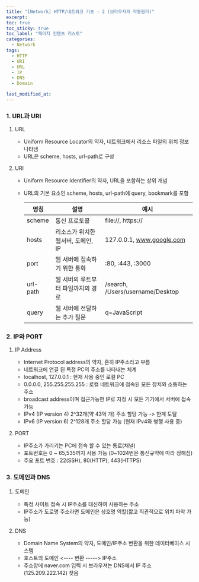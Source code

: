 ```yaml
---
title: "[Network] HTTP/네트워크 기초 - 2 (브라우저의 작동원리)"
excerpt:
toc: true
toc_sticky: true
toc_label: "페이지 컨텐츠 리스트"
categories:
  - Network
tags:
  - HTTP
  - URI
  - URL
  - IP
  - DNS
  - Domain

last_modified_at:
---
```


### **1. URL과 URI**

1. URL

   - Uniform Resource Locator의 약자, 네트워크에서 리소스 파일의 위치 정보 나타냄
   - URL은 scheme, hosts, url-path로 구성

2. URI

   - Uniform Resource Identifier의 약자, URL을 포함하는 상위 개념
   - URL의 기본 요소인 scheme, hosts, url-path에 query, bookmark를 포함

     | 명칭     | 설명                               | 예시                             |
     | -------- | ---------------------------------- | -------------------------------- |
     | scheme   | 통신 프로토콜                      | file://, https://                |
     | hosts    | 리소스가 위치한 웹서버, 도메인, IP | 127.0.0.1, www.google.com        |
     | port     | 웹 서버에 접속하기 위한 통화       | :80, :443, :3000                 |
     | url-path | 웹 서버의 루트부터 파일까지의 경로 | /search, /Users/username/Desktop |
     | query    | 웹 서버에 전달하는 추가 질문       | q=JavaScript                     |

### **2. IP와 PORT**

1. IP Address

   - Internet Protocol address의 약자, 흔히 IP주소라고 부름
   - 네트워크에 연결 된 특정 PC의 주소를 나타내는 체계
   - localhost, 127.0.0.1 : 현재 사용 중인 로컬 PC
   - 0.0.0.0, 255.255.255.255 : 로컬 네트워크에 접속된 모든 장치와 소통하는 주소
   - broadcast address이며 접근가능한 IP로 지정 시 모든 기기에서 서버에 접속 가능
   - IPv4 (IP version 4) 2^32개(약 43억 개) 주소 할당 가능 -> 한계 도달
   - IPv6 (IP version 6) 2^128개 주소 할당 가능 (현재 IPv4와 병행 사용 중)

2. PORT

   - IP주소가 가리키는 PC에 접속 할 수 있는 통로(채널)
   - 포트번호는 0 ~ 65,535까지 사용 가능 (0~1024번은 통신규약에 따라 정해짐)
   - 주요 포트 번호 : 22(SSH), 80(HTTP), 443(HTTPS)

### **3. 도메인과 DNS**

1. 도메인

   - 특정 사이트 접속 시 IP주소를 대신하여 사용하는 주소
   - IP주소가 도로명 주소라면 도메인은 상호명 역할(짧고 직관적으로 위치 파악 가능)

2. DNS

   - Domain Name System의 약자, 도메인/IP주소 변환을 위한 데이터베이스 시스템
   - 호스트의 도메인 <---- 변환 -----> IP주소
   - 주소창에 naver.com 입력 시 브라우져는 DNS에서 IP 주소(125.209.222.142) 찾음
